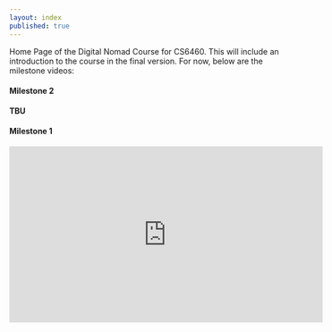 ```yaml
---
layout: index
published: true
---
```


Home Page of the Digital Nomad Course for CS6460. This will include an introduction to the course in the final version. For now, below are the milestone videos:

#### Milestone 2

**TBU**

#### Milestone 1

<iframe width="560" height="315" src="https://www.youtube.com/embed/dFWk_N0brFw" title="YouTube video player" frameborder="0" allow="accelerometer; autoplay; clipboard-write; encrypted-media; gyroscope; picture-in-picture" allowfullscreen></iframe>
